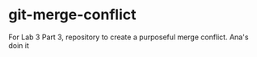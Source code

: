 # git-merge-conflict
For Lab 3 Part 3, repository to create a purposeful merge conflict.
Ana's doin it
